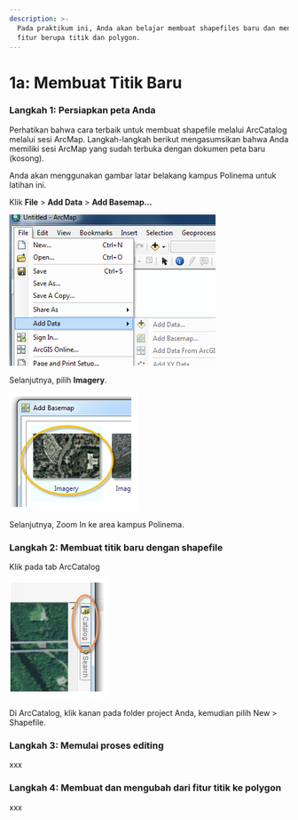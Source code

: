```yaml
---
description: >-
  Pada praktikum ini, Anda akan belajar membuat shapefiles baru dan menambahkan
  fitur berupa titik dan polygon.
---
```


# 1a: Membuat Titik Baru

### Langkah 1: Persiapkan peta Anda

Perhatikan bahwa cara terbaik untuk membuat shapefile melalui ArcCatalog melalui sesi ArcMap. Langkah-langkah berikut mengasumsikan bahwa Anda memiliki sesi ArcMap yang sudah terbuka dengan dokumen peta baru \(kosong\).

Anda akan menggunakan gambar latar belakang kampus Polinema untuk latihan ini.

Klik **File** &gt; **Add Data** &gt; **Add Basemap...**

![](../../.gitbook/assets/image002.png)

Selanjutnya, pilih **Imagery**.

![](../../.gitbook/assets/add-basemap2.jpg)

Selanjutnya, Zoom In ke area kampus Polinema.



### Langkah 2: Membuat titik baru dengan shapefile

Klik pada tab ArcCatalog

![](../../.gitbook/assets/catalog.jpg)

Di ArcCatalog, klik kanan pada folder project Anda, kemudian pilih New &gt; Shapefile.

### Langkah 3: Memulai proses editing

xxx

### Langkah 4: Membuat dan mengubah dari fitur titik ke polygon

xxx

